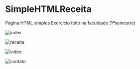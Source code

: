# SimpleHTMLReceita
Página HTML simples
Exercício feito na faculdade (1ºsemestre)


![index](https://user-images.githubusercontent.com/108015125/176007362-a48fc9d7-fa6e-43c4-a43e-7c2d3a54ec7d.PNG)


![receita](https://user-images.githubusercontent.com/108015125/176007214-5534c3bb-d9f8-4802-b507-720f5548d798.png)


![video](https://user-images.githubusercontent.com/108015125/176007237-86ef71ef-589d-4725-9272-0731730ec32b.png)


![contato](https://user-images.githubusercontent.com/108015125/176007541-579b9a56-1a08-4470-a6b9-1becdf6abb80.png)
